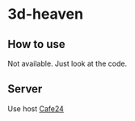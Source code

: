 # 3d-heaven

## How to use

Not available. Just look at the code. 



## Server

Use host [Cafe24](https://www.cafe24.com/)